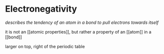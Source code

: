 # Electronegativity

_describes the tendency of an atom in a bond to pull electrons towards itself_

it is not an [[atomic properties]], but rather a property of an [[atom]] in a [[bond]]

larger on top, right of the periodic table
